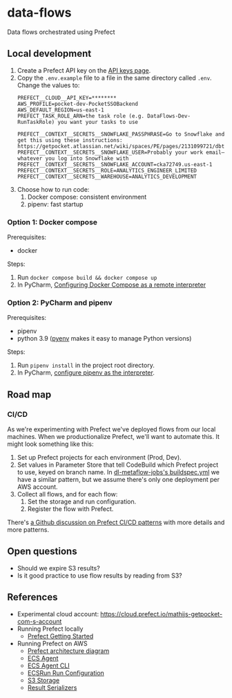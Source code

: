 # data-flows
Data flows orchestrated using Prefect

## Local development
1. Create a Prefect API key on the [API keys page](https://cloud.prefect.io/user/keys).
2. Copy the `.env.example` file to a file in the same directory called `.env`. Change the values to:
    ```
    PREFECT__CLOUD__API_KEY=********
    AWS_PROFILE=pocket-dev-PocketSSOBackend
    AWS_DEFAULT_REGION=us-east-1
    PREFECT_TASK_ROLE_ARN=the task role (e.g. DataFlows-Dev-RunTaskRole) you want your tasks to use
   
    PREFECT__CONTEXT__SECRETS__SNOWFLAKE_PASSPHRASE=Go to Snowflake and get this using these instructions: https://getpocket.atlassian.net/wiki/spaces/PE/pages/2131099721/dbt+Development+Workflow
    PREFECT__CONTEXT__SECRETS__SNOWFLAKE_USER=Probably your work email—whatever you log into Snowflake with
    PREFECT__CONTEXT__SECRETS__SNOWFLAKE_ACCOUNT=cka72749.us-east-1
    PREFECT__CONTEXT__SECRETS__ROLE=ANALYTICS_ENGINEER_LIMITED
    PREFECT__CONTEXT__SECRETS__WAREHOUSE=ANALYTICS_DEVELOPMENT
    ```
3. Choose how to run code:
   1. Docker compose: consistent environment
   2. pipenv: fast startup

### Option 1: Docker compose
Prerequisites:
- docker

Steps:
1. Run `docker compose build && docker compose up`
2. In PyCharm, [Configuring Docker Compose as a remote interpreter](https://www.jetbrains.com/help/pycharm/using-docker-compose-as-a-remote-interpreter.html#docker-compose-remote)

### Option 2: PyCharm and pipenv
Prerequisites:
- pipenv
- python 3.9 ([pyenv](https://github.com/pyenv/pyenv) makes it easy to manage Python versions)

Steps:
1. Run `pipenv install` in the project root directory.
2. In PyCharm, [configure pipenv as the interpreter](https://www.jetbrains.com/help/pycharm/pipenv.html#pipenv-existing-project).

## Road map

### CI/CD
As we're experimenting with Prefect we've deployed flows from our local machines. When we productionalize Prefect,
we'll want to automate this. It might look something like this: 

1. Set up Prefect projects for each environment (Prod, Dev).
2. Set values in Parameter Store that tell CodeBuild which Prefect project to use, keyed on branch name.
In [dl-metaflow-jobs's buildspec.yml](https://github.com/Pocket/dl-metaflow-jobs/blob/main/buildspec.yml)
we have a similar pattern, but we assume there's only one deployment per AWS account.
3. Collect all flows, and for each flow:
   1. Set the storage and run configuration.
   2. Register the flow with Prefect.

There's [a Github discussion on Prefect CI/CD patterns](https://github.com/PrefectHQ/prefect/discussions/4042)
with more details and more patterns.

## Open questions
- Should we expire S3 results?
- Is it good practice to use flow results by reading from S3?

## References
- Experimental cloud account: https://cloud.prefect.io/mathijs-getpocket-com-s-account
- Running Prefect locally
  - [Prefect Getting Started](https://docs.prefect.io/orchestration/getting-started/quick-start.html)
- Running Prefect on AWS
  - [Prefect architecture diagram](https://docs.prefect.io/orchestration/#architecture-overview) 
  - [ECS Agent](https://docs.prefect.io/orchestration/agents/ecs.html#running-ecs-agent-in-production)
  - [ECS Agent CLI](https://docs.prefect.io/api/latest/cli/agent.html#ecs-start)
  - [ECSRun Run Configuration](https://docs.prefect.io/api/latest/run_configs.html#ecsrun)
  - [S3 Storage](https://docs.prefect.io/api/latest/storage.html#s3)
  - [Result Serializers](https://docs.prefect.io/api/latest/engine/serializers.html#serializer)
